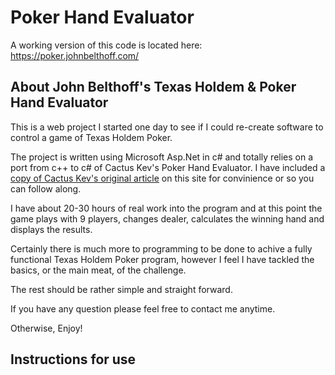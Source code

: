 # Poker Hand Evaluator
A working version of this code is located here: https://poker.johnbelthoff.com/

## About John Belthoff's Texas Holdem & Poker Hand Evaluator
This is a web project I started one day to see if I could re-create software to control a game of Texas Holdem Poker.  

The project is written using Microsoft Asp.Net in c# and totally relies on a port from c++ to c# of Cactus Kev's Poker Hand Evaluator. I have included a <a href="/cactus-kev2.html">copy of Cactus Kev's original article</a> on this site for convinience or so you can follow along.  

I have about 20-30 hours of real work into the program and at this point the game plays with 9 players, changes dealer, calculates the winning hand and displays the results.  

Certainly there is much more to programming to be done to achive a fully functional Texas Holdem Poker program, however I feel I have tackled the basics, or the main meat, of the challenge.  

The rest should be rather simple and straight forward.  

If you have any question please feel free to contact me anytime.  

Otherwise, Enjoy!

## Instructions for use
